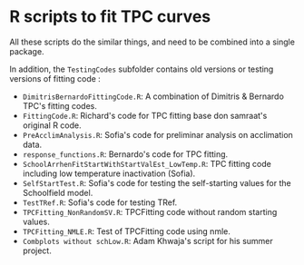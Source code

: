 # R scripts to fit TPC curves

All these scripts do the similar things, and need to be combined into a single package. 

In addition, the `TestingCodes` subfolder contains old versions or testing versions of fitting code :

 - `DimitrisBernardoFittingCode.R`: A combination of Dimitris & Bernardo TPC's fitting codes.
 - `FittingCode.R`: Richard's code for TPC fitting base don samraat's original R code.
 - `PreAcclimAnalysis.R`: Sofia's code for preliminar analysis on acclimation data.
 - `response_functions.R`: Bernardo's code for TPC fitting.
 - `SchoolArrhenFitStartWithStartValEst_LowTemp.R`: TPC fitting code including low temperature inactivation (Sofia).
 - `SelfStartTest.R`: Sofia's code for testing the self-starting values for the Schoolfield model.
 - `TestTRef.R`: Sofia's code for testing TRef.
 - `TPCFitting_NonRandomSV.R`: TPCFitting code without random starting values.
 - `TPCFitting_NMLE.R`: Test of TPCFitting code using nmle.
 - `Combplots without schLow.R`: Adam Khwaja's script for his summer project.